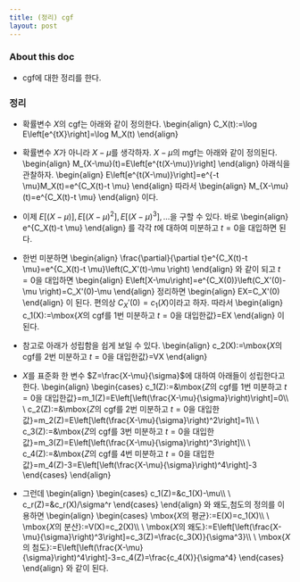 ```yaml
---
title: (정리) cgf
layout: post
---
```


### About this doc

- cgf에 대한 정리를 한다. 

### 정리

- 확률변수 $X$의 cgf는 아래와 같이 정의한다. 
\begin{align}
C_X(t):=\log E\left[e^{tX}\right]=\log M_X(t)
\end{align}

- 확률변수 $X$가 아니라 $X-\mu$를 생각하자. $X-\mu$의 mgf는 아래와 같이 정의된다. 
\begin{align}
M_{X-\mu}(t)=E\left[e^{t(X-\mu)}\right]
\end{align}
아래식을 관찰하자. 
\begin{align}
E\left[e^{t(X-\mu)}\right]=e^{-t \mu}M_X(t)=e^{C_X(t)-t \mu}
\end{align}
따라서 
\begin{align}
M_{X-\mu}(t)=e^{C_X(t)-t \mu}
\end{align}
이다. 

- 이제 $E\big[(X-\mu)\big],E\big[(X-\mu)^2\big],E\big[(X-\mu)^3\big],\dots$을 구할 수 있다. 바로 
\begin{align}
e^{C_X(t)-t \mu}
\end{align}
를 각각 $t$에 대하여 미분하고 $t=0$을 대입하면 된다. 

- 한번 미분하면 
\begin{align}
\frac{\partial}{\partial t}e^{C_X(t)-t \mu}=e^{C_X(t)-t \mu}\left(C_X'(t)-\mu \right)
\end{align}
와 같이 되고 $t=0$을 대입하면 
\begin{align}
E\left[X-\mu\right]=e^{C_X(0)}\left(C_X'(0)-\mu \right)=C_X'(0)-\mu
\end{align}
정리하면 
\begin{align}
EX=C_X'(0)
\end{align}
이 된다. 편의상 $C_X'(0)=c_1(X)$이라고 하자. 따라서
\begin{align}
c_1(X):=\mbox{$X$의 cgf를 1번 미분하고 $t=0$을 대입한값}=EX
\end{align}
이 된다. 

- 참고로 아래가 성립함을 쉽게 보일 수 있다. 
\begin{align}
c_2(X):=\mbox{$X$의 cgf를 2번 미분하고 $t=0$을 대입한값}=VX
\end{align}

- $X$를 표준화 한 변수 $Z=\frac{X-\mu}{\sigma}$에 대하여 아래들이 성립한다고 한다. 
\begin{align}
\begin{cases}
c_1(Z):=&\mbox{$Z$의 cgf를 1번 미분하고 $t=0$을 대입한값}=m_1(Z)=E\left[\left(\frac{X-\mu}{\sigma}\right)\right]=0\\\\ \\
c_2(Z):=&\mbox{$Z$의 cgf를 2번 미분하고 $t=0$을 대입한값}=m_2(Z)=E\left[\left(\frac{X-\mu}{\sigma}\right)^2\right]=1\\\\ \\
c_3(Z):=&\mbox{$Z$의 cgf를 3번 미분하고 $t=0$을 대입한값}=m_3(Z)=E\left[\left(\frac{X-\mu}{\sigma}\right)^3\right]\\\\ \\
c_4(Z):=&\mbox{$Z$의 cgf를 4번 미분하고 $t=0$을 대입한값}=m_4(Z)-3=E\left[\left(\frac{X-\mu}{\sigma}\right)^4\right]-3
\end{cases}
\end{align}

- 그런데 
\begin{align}
\begin{cases}
c_1(Z)=&c_1(X)-\mu\\\\ \\
c_r(Z)=&c_r(X)/\sigma^r
\end{cases}
\end{align}
와 왜도,첨도의 정의를 이용하면 
\begin{align}
\begin{cases}
\mbox{$X$의 평균}:=E(X)=c_1(X)\\\\ \\
\mbox{$X$의 분산}:=V(X)=c_2(X)\\\\ \\
\mbox{$X$의 왜도}:=E\left[\left(\frac{X-\mu}{\sigma}\right)^3\right]=c_3(Z)=\frac{c_3(X)}{\sigma^3}\\\\ \\
\mbox{$X$의 첨도}:=E\left[\left(\frac{X-\mu}{\sigma}\right)^4\right]-3=c_4(Z)=\frac{c_4(X)}{\sigma^4}
\end{cases}
\end{align}
와 같이 된다. 